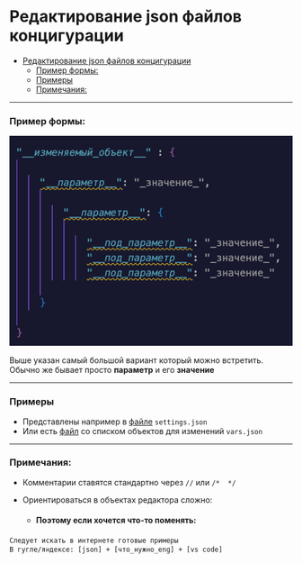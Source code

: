 # Редактирование json файлов концигурации 

- [Редактирование json файлов концигурации](#редактирование-json-файлов-концигурации)
    - [Пример формы:](#пример-формы)
    - [Примеры](#примеры)
    - [Примечания:](#примечания)

---

### Пример формы:

![img_exmpl](/.vscode/img/example.png)

Выше указан самый большой вариант который можно встретить.  
Обычно же бывает просто **параметр** и его **значение**


---

### Примеры
- Представлены например в [файле](/.vscode/settings.json) ``` settings.json ```
- Или есть [файл](/.vscode/vars.json) со списком объектов для изменений ``` vars.json ```


---

### Примечания: 
- Комментарии ставятся стандартно через ```//``` или ``` /*  */ ```


- Ориентироваться в объектах редактора сложно: 
  - #### Поэтому если хочется что-то поменять:
``` 
Следует искать в интернете готовые примеры
В гугле/яндексе: [json] + [что_нужно_eng] + [vs code]
 ```

